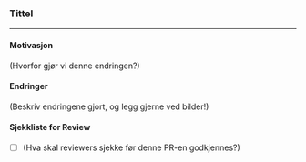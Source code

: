 ### Tittel
---
#### Motivasjon
(Hvorfor gjør vi denne endringen?)

#### Endringer
(Beskriv endringene gjort, og legg gjerne ved bilder!)

#### Sjekkliste for Review
- [ ] (Hva skal reviewers sjekke før denne PR-en godkjennes?)
